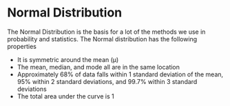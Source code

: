 Normal Distribution
===================

The Normal Distribution is the basis for a lot of the methods we use in probability and statistics. The Normal distribution has the following properties

* It is symmetric around the mean (μ)
* The mean, median, and mode all are in the same location
* Approximately 68% of data falls within 1 standard deviation of the mean, 95% within 2 standard deviations, and 99.7% within 3 standard deviations
* The total area under the curve is 1

